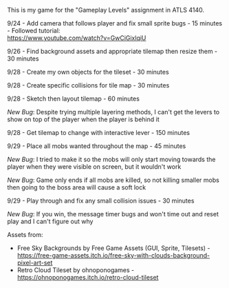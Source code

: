 This is my game for the "Gameplay Levels" assignment in ATLS 4140.

9/24 - Add camera that follows player and fix small sprite bugs - 15 minutes - Followed tutorial:   
https://www.youtube.com/watch?v=GwCiGixlqiU

9/26 - Find background assets and appropriate tilemap then resize them - 30 minutes

9/28 - Create my own objects for the tileset - 30 minutes

9/28 - Create specific collisions for tile map - 30 minutes

9/28 - Sketch then layout tilemap - 60 minutes

*New Bug*: Despite trying multiple layering methods, I can't get the levers to show on top of the player when the player is behind it

9/28 - Get tilemap to change with interactive lever - 150 minutes

9/29 - Place all mobs wanted throughout the map - 45 minutes

*New Bug*: I tried to make it so the mobs will only start moving towards the player when they were visible on screen, but it wouldn't work

*New Bug*: Game only ends if all mobs are killed, so not killing smaller mobs then going to the boss area will cause a soft lock

9/29 - Play through and fix any small collision issues - 30 minutes

*New Bug*: If you win, the message timer bugs and won't time out and reset play and I can't figure out why

Assets from:  
- Free Sky Backgrounds by Free Game Assets (GUI, Sprite, Tilesets) - https://free-game-assets.itch.io/free-sky-with-clouds-background-pixel-art-set  
- Retro Cloud Tileset by ohnoponogames - https://ohnoponogames.itch.io/retro-cloud-tileset    
